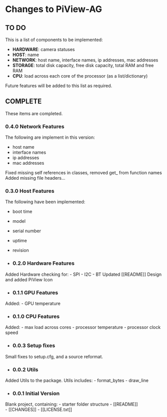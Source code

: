 # Changes to PiView-AG
## TO DO
This is a list of components to be implemented:

- **HARDWARE**: camera statuses
- **HOST**:  name
- **NETWORK**: host name, interface names, ip addresses, mac addresses
- **STORAGE**: total disk capacity, free disk capacity, total RAM and free RAM
- **CPU**: load across each core of the processor (as a list/dictionary)

Future features will be added to this list as required.

## COMPLETE
These items are completed.

### 0.4.0 Network Features
The following are implement in this version:
- host name
- interface names
- ip addresses
- mac addresses

Fixed missing self references in classes, removed get_ from function names
Added missing file headers...

### 0.3.0 Host Features
The following have been implemented:
- boot time 
- model
- serial number
- uptime
- revision


- ### 0.2.0 Hardware Features
Added Hardware checking for:
	- SPI
	- I2C
	- BT
Updated [[README]]
Design and added PiView Icon

- ### 0.1.1 GPU Features
Added:
	- GPU temperature

- ### 0.1.0 CPU Features
Added:
	- max load across cores
	- processor temperature
	- processor clock speed

- ### 0.0.3 Setup fixes
Small fixes to setup.cfg, and a source reformat.

- ### 0.0.2 Utils
Added Utils to the package. Utils includes:
	- format_bytes
	- draw_line

- ### 0.0.1 Initial Version
Blank project, containing:
	- starter folder structure
	- [[README]]  
	- [[CHANGES]]
	- [[LICENSE.txt]]